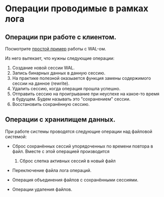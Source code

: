# Операции проводимые в рамках лога

## Операции при работе с клиентом.

Посмотрите [простой пример](mpy6a.md) работы с WAL-ом.

Из него вытекает, что нужны следующие операции:

1. Создание новой сессии WAL.
2. Запись бинарных данных в данную сессию.
3. На практике полезной оказыается функция замены содержимого сессии на данное (rewrite).
4. Удалить сессию, когда операция прошла успешно.
5. Отправить сессию на проигрывание при неуспехе на какое-то время в будущем. Будем называть это "сохранением" сессии.
6. Восстановить сохранённую сессию.

## Операции с хранилищем данных.

При работе системы проводятся следующие операции над файловой системой:

* Сброс сохранённых сессий упорядоченных по времени повтора в файл.
  Вместе с этой операцией производится

  1. Сброс слепка активных сессий в новый файл

* Переключение файла лога операций.
* Операция объединения файлов с сохранёнными сессиями.
* Операции удаления файлов.